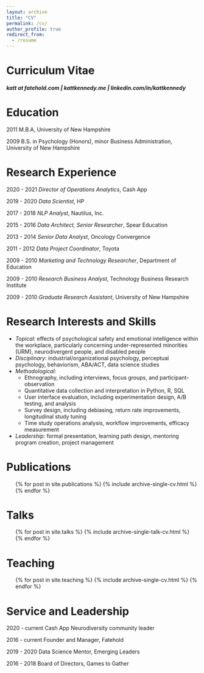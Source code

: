 ```yaml
---
layout: archive
title: "CV"
permalink: /cv/
author_profile: true
redirect_from:
  - /resume
---
```


# Curriculum Vitae
##### katt at fatehold.com | kattkennedy.me | linkedin.com/in/kattkennedy


Education
======
2011    M.B.A, University of New Hampshire

2009    B.S. in Psychology (Honors), minor Business Administration, University of New Hampshire


Research Experience
======
2020 - 2021   *Director of Operations Analytics*, Cash App

2019 - 2020   *Data Scientist*, HP

2017 - 2018   *NLP Analyst*, Nautilus, Inc.

2015 - 2016   *Data Architect, Senior Researcher*, Spear Education

2013 - 2014   *Senior Data Analyst*, Oncology Convergence

2011 - 2012   *Data Project Coordinator*, Toyota

2009 - 2010   *Marketing and Technology Researcher*, Department of Education

2009 - 2010   *Research Business Analyst*, Technology Business Research Institute

2009 - 2010   *Graduate Research Assistant*, University of New Hampshire

  
Research Interests and Skills
======
* *Topical:* effects of psychological safety and emotional intelligence within the workplace, particularly concerning under-represented minorities (URM), neurodivergent people, and disabled people
* *Disciplinary:* industrial/organizational psychology, perceptual psychology, behaviorism, ABA/ACT, data science studies
* *Methodological:*
  - Ethnography, including interviews, focus groups, and participant-observation
  - Quantitative data collection and interpretation in Python, R, SQL
  - User interface evaluation, including experimentation design, A/B testing, and analysis
  - Survey design, including debiasing, return rate improvements, longitudinal study tuning
  - Time study operations analysis, workflow improvements, efficacy measurement
* *Leadership:* formal presentation, learning path design, mentoring program creation, project management

Publications
======
  <ul>{% for post in site.publications %}
    {% include archive-single-cv.html %}
  {% endfor %}</ul>
  
Talks
======
  <ul>{% for post in site.talks %}
    {% include archive-single-talk-cv.html %}
  {% endfor %}</ul>
  
Teaching
======
  <ul>{% for post in site.teaching %}
    {% include archive-single-cv.html %}
  {% endfor %}</ul>
  
Service and Leadership
======

2020 - current  Cash App Neurodiversity community leader

2016 - current  Founder and Manager, Fatehold

2019 - 2020     Data Science Mentor, Emerging Leaders

2016 - 2018     Board of Directors, Games to Gather

